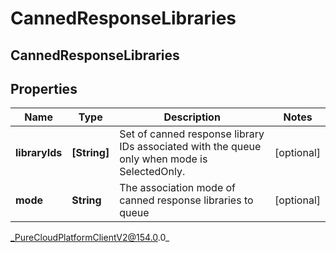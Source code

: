# CannedResponseLibraries

## CannedResponseLibraries

## Properties

|Name | Type | Description | Notes|
|------------ | ------------- | ------------- | -------------|
| **libraryIds** | **[String]** | Set of canned response library IDs associated with the queue only when mode is SelectedOnly. | [optional] |
| **mode** | **String** | The association mode of canned response libraries to queue | [optional] |



_PureCloudPlatformClientV2@154.0.0_
